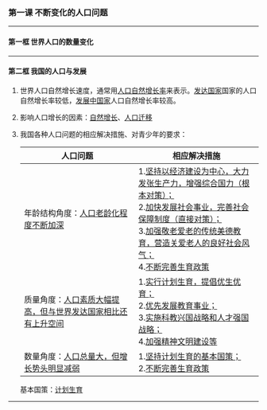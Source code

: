 ### 第一课 不断变化的人口问题

---

#### 第一框 世界人口的数量变化

---

#### 第二框 我国的人口与发展

1. 世界人口自然增长速度，通常用<u>人口自然增长率</u>来表示。<u>发达国家</u>国家的人口自然增长率较低，<u>发展中国家</u>人口自然增长率较高。

2. 影响人口增长的因素：<u>自然增长</u>、<u>人口迁移</u>

3. 我国各种人口问题的相应解决措施、对青少年的要求：

    | 人口问题                                                            | 相应解决措施                                                                                                                                                                                                                             |
    | ------------------------------------------------------------------- | ---------------------------------------------------------------------------------------------------------------------------------------------------------------------------------------------------------------------------------------- |
    | 年龄结构角度：<u>人口老龄化程度不断加深</u>                         | 1.<u>坚持以经济建设为中心，大力发张生产力，增强综合国力（根本对策）；</u><br>2.<u>加快发展社会事业，完善社会保障制度（直接对策）；</u><br>3.<u>加强敬老爱老的传统美德教育，营造关爱老人的良好社会风气；</u><br>4.<u>不断完善生育政策</u> |
    | 质量角度：<u>人口素质大幅提高，但与世界发达国家相比还有上升空间</u> | 1.<u>实行计划生育，提倡优生优育；</u><br>2.<u>优先发展教育事业；</u><br>3.<u>实施科教兴国战略和人才强国战略；</u><br>4.<u>加强精神文明建设等</u>                                                                                         |
    | 数量角度：<u>人口总量大，但增长势头明显减弱</u>                     | 1.<u>坚持计划生育的基本国策；</u><br>2.<u>不断完善生育政策</u>                                                                                                                                                                           |

    基本国策：<u>计划生育</u>

---
